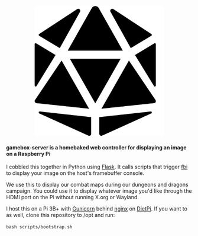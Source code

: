 
<div align="center">
<img src="https://github.com/tylermolamphy/gamebox-server/raw/main/d20.png" height="350px"/>
</div>

#### gamebox-server is a homebaked web controller for displaying an image on a Raspberry Pi

I cobbled this together in Python using [Flask](https://github.com/pallets/flask/#readme). It calls scripts that trigger [fbi](https://www.kraxel.org/blog/linux/fbida/) to display your image on the host's framebuffer console.

We use this to display our combat maps during our dungeons and dragons campaign. You could use it to display whatever image you'd like through the HDMI port on the Pi without running X.org or Wayland.

I host this on a Pi 3B+ with [Gunicorn](https://gunicorn.org/) behind [nginx](https://nginx.org/en/) on [DietPi](https://dietpi.com/docs/). If you want to as well, clone this repository to /opt and run:

`bash scripts/bootstrap.sh`
